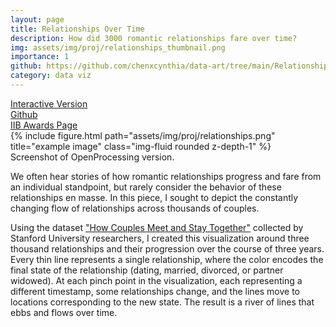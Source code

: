 ```yaml
---
layout: page
title: Relationships Over Time
description: How did 3000 romantic relationships fare over time? 
img: assets/img/proj/relationships_thumbnail.png
importance: 1
github: https://github.com/chenxcynthia/data-art/tree/main/Relationships%20Over%20Time
category: data viz
---
```


<div class = "projheader">
    <div class="links"><a href='https://openprocessing.org/sketch/1786815' class="btn z-depth-0" role="button"> Interactive Version</a></div>
    <div class="links"><a href='https://github.com/chenxcynthia/data-art/tree/main/Relationships%20Over%20Time' class="btn z-depth-0" role="button"> <i class="fab fa-github gh-icon"></i> Github</a></div>
    <div class="links"><a href='https://www.informationisbeautifulawards.com/showcase/6291-relationships-over-time' class="btn z-depth-0" role="button">IIB Awards Page</a></div>
</div>


<div class="row justify-content-sm-center">
    <div class="col-sm-12 mt-3 mt-md-0">
        {% include figure.html path="assets/img/proj/relationships.png" title="example image" class="img-fluid rounded z-depth-1" %}
    </div>
</div>
<div class="caption">
    Screenshot of OpenProcessing version.
</div>

We often hear stories of how romantic relationships progress and fare from an individual standpoint, but rarely consider the behavior of these relationships en masse. In this piece, I sought to depict the constantly changing flow of relationships across thousands of couples.


Using the dataset ["How Couples Meet and Stay Together"](https://data.stanford.edu/hcmst) collected by Stanford University researchers, I created this visualization around three thousand relationships and their progression over the course of three years. Every thin line represents a single relationship, where the color encodes the final state of the relationship (dating, married, divorced, or partner widowed). At each pinch point in the visualization, each representing a different timestamp, some relationships change, and the lines move to locations corresponding to the new state. The result is a river of lines that ebbs and flows over time.



